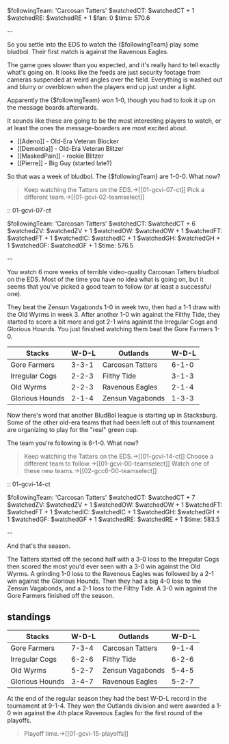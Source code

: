 $followingTeam: 'Carcosan Tatters'
$watchedCT: $watchedCT + 1
$watchedRE: $watchedRE + 1
$fan: 0
$time: 570.6

--

So you settle into the EDS to watch the {$followingTeam} play some bludbol. Their first match is against the Ravenous Eagles.

The game goes slower than you expected, and it's really hard to tell exactly what's going on. It looks like the feeds are just security footage from cameras suspended at weird angles over the field. Everything is washed out and blurry or overblown when the players end up just under a light. 

Apparently the {$followingTeam} won 1-0, though you had to look it up on the message boards afterwards. 

It sounds like these are going to be the most interesting players to watch, or at least the ones the message-boarders are most excited about.

* [[Adeno]] - Old-Era Veteran Blocker
* [[Dementia]] - Old-Era Veteran Blitzer
* [[MaskedPain]] - rookie Blitzer
* [[Pierre]] - Big Guy (started late?)

So that was a week of bludbol. The {$followingTeam} are 1-0-0. What now?

> Keep watching the Tatters on the EDS.->[[01-gcvi-07-ct]]
> Pick a different team.->[[01-gcvi-02-teamselect]]

:: 01-gcvi-07-ct

$followingTeam: 'Carcosan Tatters'
$watchedCT: $watchedCT + 6
$watchedZV: $watchedZV + 1
$watchedOW: $watchedOW + 1
$watchedFT: $watchedFT + 1
$watchedIC: $watchedIC + 1
$watchedGH: $watchedGH + 1
$watchedGF: $watchedGF + 1
$time: 576.5

--

You watch 6 more weeks of terrible video-quality Carcosan Tatters bludbol on the EDS. Most of the time you have no idea what is going on, but it seems that you've picked a good team to follow (or at least a successful one).

They beat the Zensun Vagabonds 1-0 in week two, then had a 1-1 draw with the Old Wyrms in week 3. After another 1-0 win against the Filthy Tide, they started to score a bit more and got 2-1 wins against the Irregular Cogs and Glorious Hounds. You just finished watching them beat the Gore Farmers 1-0.

| Stacks | W-D-L | Outlands | W-D-L |
|-------|-----|--|--|
| Gore Farmers | 3-3-1 | Carcosan Tatters | 6-1-0 |
| Irregular Cogs | 2-2-3 | Filthy Tide | 3-1-3 |
| Old Wyrms | 2-2-3 | Ravenous Eagles | 2-1-4 |
| Glorious Hounds | 2-1-4 | Zensun Vagabonds | 1-3-3 |

Now there's word that another BludBol league is starting up in Stacksburg. Some of the other old-era teams that had been left out of this tournament are organizing to play for the "real" green cup.

The team you're following is 6-1-0. What now?

> Keep watching the Tatters on the EDS.->[[01-gcvi-14-ct]]
> Choose a different team to follow.->[[01-gcvi-00-teamselect]]
> Watch one of these new teams.->[[02-gcc6-00-teamselect]]


:: 01-gcvi-14-ct

$followingTeam: 'Carcosan Tatters'
$watchedCT: $watchedCT + 7
$watchedZV: $watchedZV + 1
$watchedOW: $watchedOW + 1
$watchedFT: $watchedFT + 1
$watchedIC: $watchedIC + 1
$watchedGH: $watchedGH + 1
$watchedGF: $watchedGF + 1
$watchedRE: $watchedRE + 1
$time: 583.5

--

And that's the season.

The Tatters started off the second half with a 3-0 loss to the Irregular Cogs then scored the most you'd ever seen with a 3-0 win against the Old Wyrms. A grinding 1-0 loss to the Ravenous Eagles was followed by a 2-1 win against the Glorious Hounds. Then they had a big 4-0 loss to the Zensun Vagabonds, and a 2-1 loss to the Filthy Tide. A 3-0 win against the Gore Farmers finished off the season.

## standings

| Stacks | W-D-L | Outlands | W-D-L |
|-------|-----|--|--|
| Gore Farmers | 7-3-4 | Carcosan Tatters | 9-1-4 |
| Irregular Cogs | 6-2-6 | Filthy Tide | 6-2-6 |
| Old Wyrms | 5-2-7 | Zensun Vagabonds | 5-4-5 |
| Glorious Hounds | 3-4-7 | Ravenous Eagles | 5-2-7 |

At the end of the regular season they had the best W-D-L record in the tournament at 9-1-4. They won the Outlands division and were awarded a 1-0 win against the 4th place Ravenous Eagles for the first round of the playoffs.

> Playoff time.->[[01-gcvi-15-playoffs]]